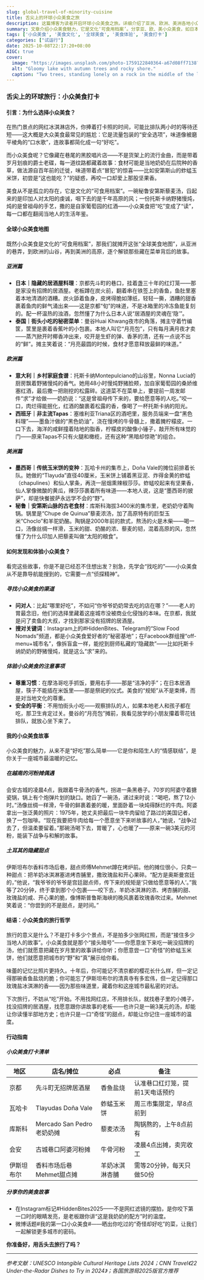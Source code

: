 ```yaml
---
slug: global-travel-of-minority-cuisine
title: 舌尖上的环球小众美食之旅
description: 这篇博客为读者开启环球小众美食之旅。详细介绍了亚洲、欧洲、美洲各地小众美食，包括特色菜品和背后故事。还提供寻找和体验小众美食的实用方法，以及作者的亲身经历。最后附有打卡清单和分享渠道，适合热爱美食、想深度体验当地文化的旅行者。
summary: 文章介绍小众美食魅力，它是文化‘可食用档案’。分享亚、欧、美小众美食，如日本居酒屋料理、意大利乡村食谱等。还提及寻找和体验小众美食方法，作者分享相关故事，最后给出打卡清单和分享方式。
tags: ['小众美食', '美食文化', '全球美食', '美食体验', '美食打卡']
categories: ["试运行"]
date: 2025-10-08T22:17:20+08:00
AIGC: true
cover:
  image: "https://images.unsplash.com/photo-1759122840364-a67d08ff7138?crop=entropy&cs=tinysrgb&fit=max&fm=jpg&ixid=M3w4MTEzODh8MHwxfHJhbmRvbXx8fHx8fHx8fDE3NTk5MzI4ODV8&ixlib=rb-4.1.0&q=80&w=1080"
  alt: "Gloomy lake with autumn trees and rocky shore."
  caption: "Two trees, standing lonely on a rock in the middle of the lake, defy wind and weather. Autumn bathes the mountains in warm colors, while the sky hangs heavy and dramatic over the landscape. The mirror-smooth surface of the water doubles the silence – a place where time does not matter and nature tells its own story."
---
```

### 舌尖上的环球旅行：小众美食打卡  

#### 引言：为什么选择小众美食？  

在热门景点的网红冰淇淋店外，你捧着打卡照的时间，可能比排队两小时的等待还短——这大概是大众美食最常见的尴尬：它是流量包装的“安全选项”，味道像被磨平棱角的“口水歌”，连故事都简化成一句“好吃”。  

而小众美食呢？它像藏在巷尾的黑胶唱片店——不是货架上的流行金曲，而是带着岁月划痕的爵士老碟，每一道纹路都藏着故事：食材可能是当地奶奶在后院种的香草，做法源自百年前的迁徙，味道带着点“冒犯”的惊喜——比如安第斯山的蚱蜢玉米饼，初尝是“这也能吃？”的疑惑，再咬一口却爱上那股坚果香。  

美食从不是孤立的存在，它是文化的“可食用档案”。一碗秘鲁安第斯藜麦汤，舀起来的是印加人对太阳的虔诚，咽下去的是千年高原的风；一份托斯卡纳野猪慢炖，炖的是曾祖母的手艺，撒的是自家葡萄园的红酒——小众美食把“吃”变成了“读”，每一口都在翻阅当地人的生活年鉴。  


#### 全球小众美食地图  

既然小众美食是文化的“可食用档案”，那我们就摊开这张“全球美食地图”，从亚洲的巷弄，到欧洲的山谷，再到美洲的高原，逐个解锁那些藏在菜单背后的故事。  

##### 亚洲篇  
- **日本｜隐藏的居酒屋料理**：京都先斗町的巷口，挂着盏三十年的红灯笼——那是家没有招牌的居酒屋。老板蹲在炭火前，翻着串在铁签上的香鱼，鱼肚里塞着本地清酒的酒糟。炭火舔着鱼身，皮烤得脆如薄纸，轻轻一撕，酒糟的甜香裹着鱼肉的鲜气涌出来——这是京都“旬”的味道，不是冰箱里的冷冻鱼能复刻的。配一杯温热的浊酒，忽然懂了为什么日本人说“居酒屋的灵魂在‘隐’”。  
- **泰国｜街头小吃的秘密菜单**：曼谷Huai Khwang夜市的角落，摊主守着竹编筐，筐里是裹着香蕉叶的小包裹。本地人叫它“月亮包”，只有每月满月夜才卖——蒸汽掀开时椰香冲出来，咬开是生虾的弹、香茅的清，还有一点说不出的“鲜”。摊主笑着说：“月亮最圆的时候，食材才愿意释放最鲜的味道。”  

##### 欧洲篇  
- **意大利｜乡村家庭食谱**：托斯卡纳Montepulciano的山谷里，Nonna Lucia的厨房飘着野猪慢炖的香气。她用48小时慢炖野猪脸颊，加自家葡萄园的桑娇维塞红酒，最后撒一把刚挖的松露碎。这道菜不在菜单上，要提前一周发邮件“求”才给做——奶奶说：“这是曾祖母传下来的，要给愿意等的人吃。”咬一口，肉烂得能抿化，红酒的酸裹着松露的香，像喝了一杯托斯卡纳的阳光。  
- **西班牙｜非主流Tapas**：塞维利亚Triana区的酒吧里，服务员端来一盘“黑色料理”——墨鱼汁做的“黑色奶油”，浇在慢烤的牛骨髓上，撒着腌柠檬皮。一口下去，海洋的咸鲜撞着陆地的脂香，柠檬皮的酸像小锤子，敲开所有味觉的门——原来Tapas不只有火腿和橄榄，还有这种“黑暗却惊艳”的组合。  

##### 美洲篇  
- **墨西哥｜传统玉米饼的变种**：瓦哈卡州的集市上，Doña Vale的摊位前排着长队。她做的“Tlayuda”直径40厘米，玉米饼上铺着黑豆泥、炸得金黄的蚱蜢（chapulines）和仙人掌条，再浇一层烟熏辣椒莎莎。蚱蜢咬起来有坚果香，仙人掌像微酸的黄瓜，辣莎莎裹着所有味道——本地人说，这是“墨西哥的披萨”，却是快餐披萨永远学不会的“野”。  
- **秘鲁｜安第斯山脉的古老食材**：库斯科海拔3400米的集市里，老奶奶守着陶锅。锅里是“Chupe de Quinua”藜麦浓汤，加了高原特有的巨型玉米“Choclo”和羊驼奶酪。陶锅是2000年前的款式，熬汤的火是木柴——喝一口，汤像丝绸一样滑，玉米的甜、奶酪的浓、藜麦的韧，混着高原的风，忽然懂了为什么印加人把藜麦叫做“太阳的粮食”。  


#### 如何发现和体验小众美食？  

看完这些故事，你是不是已经忍不住想出发？别急，先学会“找吃的”——小众美食从不是靠导航能搜到的，它需要一点“侦探精神”。  

##### 寻找小众美食的渠道  
- **问对人**：比起“哪里好吃”，不如问“你爷爷奶奶常去吃的店在哪？”——老人的胃最念旧，他们的选择里藏着这座城市没被商业化侵蚀的本味。在京都，我就是问了卖鱼的大叔，才找到那家没有招牌的居酒屋。  
- **搜对关键词**：Instagram上的#HiddenBites、Telegram的“Slow Food Nomads”频道，都是小众美食爱好者的“秘密基地”；在Facebook群组搜“off-menu+城市名”，像拆盲盒一样，能挖到厨师私藏的“隐藏款”——比如托斯卡纳奶奶的野猪慢炖，就是这么“求”来的。  

##### 体验小众美食的注意事项  
- **尊重习惯**：在摩洛哥吃手抓饭，要用右手——那是“洁净的手”；在日本居酒屋，筷子不能插在米饭里——那是祭祀的仪式。美食的“规矩”从不是束缚，而是对当地文化的尊重。  
- **安全的平衡**：不用怕街头小吃——观察排队的人，如果本地老人和孩子都在吃，那卫生肯定过关。曼谷的“月亮包”摊前，我看见放学的小朋友攥着零花钱排队，就放心坐下来了。  


#### 我的小众美食故事  

小众美食的魅力，从来不是“好吃”那么简单——它是你和陌生人的“情感联结”，是你关于一座城市最温暖的记忆。  

##### 在越南的河粉摊偶遇  
会安古城的凌晨4点，我跟着牛骨汤的香气，拐进一条黑巷子。70岁的阿婆守着搪瓷锅，锅上有个炮弹片划的缺口。她舀了一碗汤，递过来时说：“喝吧，熬了12小时。”汤像丝绸一样滑，牛骨的鲜裹着姜的暖，里面卧着一块炖得酥烂的牛肉。阿婆拿出一张泛黄的照片：1975年，她丈夫把最后一块牛肉留给了路过的美国记者，换了一包咖啡。“现在我要把牛肉给每一个愿意坐下来听故事的人，”她说，“战争过去了，但温柔要留着。”那碗汤喝下去，胃暖了，心也暖了——原来一碗3美元的河粉，能装下战争与和解的故事。  

##### 土耳其的隐藏甜点  
伊斯坦布尔香料市场后巷，甜点师傅Mehmet蹲在烤炉前。他的摊位很小，只卖一种甜点：把羊奶冰淇淋塞进烤杏脯里，撒玫瑰盐和开心果碎。“配方是奥斯曼宫廷的，”他说，“我爷爷的爷爷是宫廷甜点师，传下来的规矩是‘只做给愿意等的人’。”我等了20分钟，终于拿到那个小包裹——咬下去，羊奶冰淇淋的浓、烤杏脯的甜、玫瑰盐的咸、开心果的脆，像博斯普鲁斯海峡的晚风裹着玫瑰香吹过来。Mehmet笑着说：“你尝到的不是甜点，是时间。”  


#### 结语：小众美食的旅行哲学  

旅行的意义是什么？不是打卡多少个景点，不是拍多少张网红照，而是“接住多少当地人的故事”。小众美食就是那个“接头暗号”——你愿意坐下来吃一碗没招牌的汤，他们就愿意把藏在岁月里的故事讲给你听；你愿意尝一口“奇怪”的蚱蜢玉米饼，他们就愿意把城市的“野”和“真”展示给你看。  

味蕾的记忆比照片更持久。十年后，你可能记不清京都的樱花长什么样，但一定记得那碗香鱼盐烧的脆；你可能忘了伊斯坦布尔的清真寺有多宏伟，但一定记得那口玫瑰盐冰淇淋的香——因为那些味道里，藏着你和这座城市最私密的对话。  

下次旅行，不妨从“吃”开始。不用找网红店，不用排长队，就找巷子里的小摊子，找没招牌的居酒屋，找愿意跟你讲故事的老板——也许只是一碗3美元的汤，却能让你读懂半部地方史；也许只是一口“奇怪”的甜点，却能让你记住一座城市的温度。  


#### 行动指南  

##### 小众美食打卡清单  
| 地区 | 店名/摊位 | 必点 | 备注 |  
|------|------------|------|------|  
| 京都 | 先斗町无招牌居酒屋 | 香鱼盐烧 | 认准巷口红灯笼，提前1天电话预约 |  
| 瓦哈卡 | Tlayudas Doña Vale | 蚱蜢玉米饼 | 周三市集限定，早8点前到 |  
| 库斯科 | Mercado San Pedro 老奶奶摊 | 藜麦浓汤 | 陶锅熬的，上午8点前有 |  
| 会安 | 古城巷口阿婆河粉摊 | 牛骨河粉 | 凌晨4点出摊，卖完收工 |  
| 伊斯坦布尔 | 香料市场后巷Mehmet甜点摊 | 羊奶冰淇淋杏脯 | 需等20分钟，每天只做50份 |  

##### 分享你的美食故事  
- 在Instagram标记#HiddenBites2025——不是网红滤镜的摆拍，是你咬下第一口时的眼睛发亮，是老板跟你讲“这是我奶奶的配方”时的温度。  
- 微博话题#我的第一口小众美食#——晒出你吃过的“奇怪却好吃”的菜，让我们一起解锁更多城市的密码。  

**你准备好，用舌头去旅行了吗？**  

---  
*参考文献：UNESCO Intangible Cultural Heritage Lists 2024；CNN Travel《22 Under-the-Radar Dishes to Try in 2024》；各国旅游局2025版官方推荐*
    